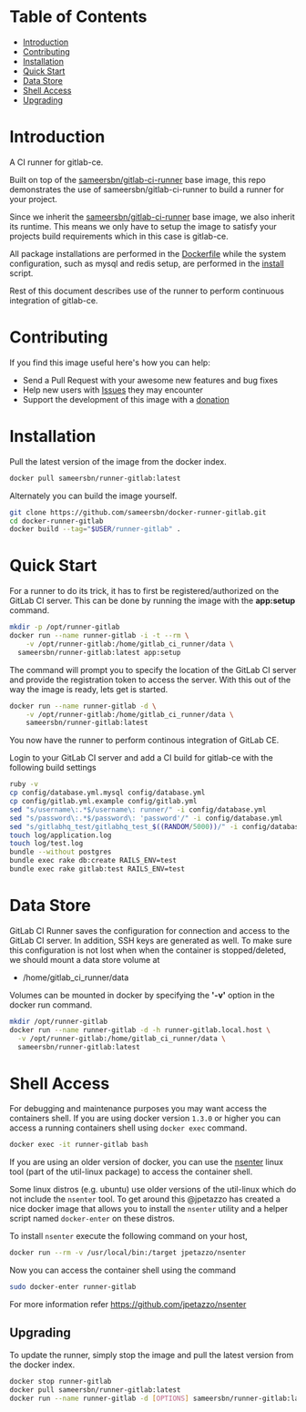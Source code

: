 # Table of Contents
- [Introduction](#introduction)
- [Contributing](#contributing)
- [Installation](#installation)
- [Quick Start](#quick-start)
- [Data Store](#data-store)
- [Shell Access](#shell-access)
- [Upgrading](#upgrading)

# Introduction

A CI runner for gitlab-ce.

Built on top of the [sameersbn/gitlab-ci-runner](https://github.com/sameersbn/docker-gitlab-ci-runner) base image, this repo demonstrates the use of sameersbn/gitlab-ci-runner to build a runner for your project.

Since we inherit the [sameersbn/gitlab-ci-runner](https://github.com/sameersbn/docker-gitlab-ci-runner) base image, we also inherit its runtime. This means we only have to setup the image to satisfy your projects build requirements which in this case is gitlab-ce.

All package installations are performed in the [Dockerfile](https://github.com/sameersbn/docker-runner-gitlab/blob/master/Dockerfile) while the system configuration, such as mysql and redis setup, are performed in the [install](https://github.com/sameersbn/docker-runner-gitlab/blob/master/assets/setup/install) script.

Rest of this document describes use of the runner to perform continuous integration of gitlab-ce.

# Contributing

If you find this image useful here's how you can help:

- Send a Pull Request with your awesome new features and bug fixes
- Help new users with [Issues](https://github.com/sameersbn/docker-runner-gitlab/issues) they may encounter
- Support the development of this image with a [donation](http://www.damagehead.com/donate/)

# Installation

Pull the latest version of the image from the docker index.

```bash
docker pull sameersbn/runner-gitlab:latest
```

Alternately you can build the image yourself.

```bash
git clone https://github.com/sameersbn/docker-runner-gitlab.git
cd docker-runner-gitlab
docker build --tag="$USER/runner-gitlab" .
```

# Quick Start
For a runner to do its trick, it has to first be registered/authorized on the GitLab CI server. This can be done by running the image with the **app:setup** command.

```bash
mkdir -p /opt/runner-gitlab
docker run --name runner-gitlab -i -t --rm \
	-v /opt/runner-gitlab:/home/gitlab_ci_runner/data \
  sameersbn/runner-gitlab:latest app:setup
```

The command will prompt you to specify the location of the GitLab CI server and provide the registration token to access the server. With this out of the way the image is ready, lets get is started.

```bash
docker run --name runner-gitlab -d \
	-v /opt/runner-gitlab:/home/gitlab_ci_runner/data \
	sameersbn/runner-gitlab:latest
```

You now have the runner to perform continous integration of GitLab CE.

Login to your GitLab CI server and add a CI build for gitlab-ce with the following build settings

```bash
ruby -v
cp config/database.yml.mysql config/database.yml
cp config/gitlab.yml.example config/gitlab.yml
sed "s/username\:.*$/username\: runner/" -i config/database.yml
sed "s/password\:.*$/password\: 'password'/" -i config/database.yml
sed "s/gitlabhq_test/gitlabhq_test_$((RANDOM/5000))/" -i config/database.yml
touch log/application.log
touch log/test.log
bundle --without postgres
bundle exec rake db:create RAILS_ENV=test
bundle exec rake gitlab:test RAILS_ENV=test
```

# Data Store
GitLab CI Runner saves the configuration for connection and access to the GitLab CI server. In addition, SSH keys are generated as well. To make sure this configuration is not lost when when the container is stopped/deleted, we should mount a data store volume at

* /home/gitlab_ci_runner/data

Volumes can be mounted in docker by specifying the **'-v'** option in the docker run command.

```bash
mkdir /opt/runner-gitlab
docker run --name runner-gitlab -d -h runner-gitlab.local.host \
  -v /opt/runner-gitlab:/home/gitlab_ci_runner/data \
  sameersbn/runner-gitlab:latest
```

# Shell Access

For debugging and maintenance purposes you may want access the containers shell. If you are using docker version `1.3.0` or higher you can access a running containers shell using `docker exec` command.

```bash
docker exec -it runner-gitlab bash
```

If you are using an older version of docker, you can use the [nsenter](http://man7.org/linux/man-pages/man1/nsenter.1.html) linux tool (part of the util-linux package) to access the container shell.

Some linux distros (e.g. ubuntu) use older versions of the util-linux which do not include the `nsenter` tool. To get around this @jpetazzo has created a nice docker image that allows you to install the `nsenter` utility and a helper script named `docker-enter` on these distros.

To install `nsenter` execute the following command on your host,

```bash
docker run --rm -v /usr/local/bin:/target jpetazzo/nsenter
```

Now you can access the container shell using the command

```bash
sudo docker-enter runner-gitlab
```

For more information refer https://github.com/jpetazzo/nsenter

## Upgrading

To update the runner, simply stop the image and pull the latest version from the docker index.

```bash
docker stop runner-gitlab
docker pull sameersbn/runner-gitlab:latest
docker run --name runner-gitlab -d [OPTIONS] sameersbn/runner-gitlab:latest
```
